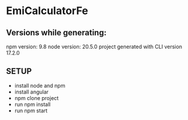 # EmiCalculatorFe

## Versions while generating:
npm version: 9.8
node version: 20.5.0
project generated with CLI version 17.2.0

## SETUP
- install node and npm
- install angular
- npm clone project
- run npm install
- run npm start



